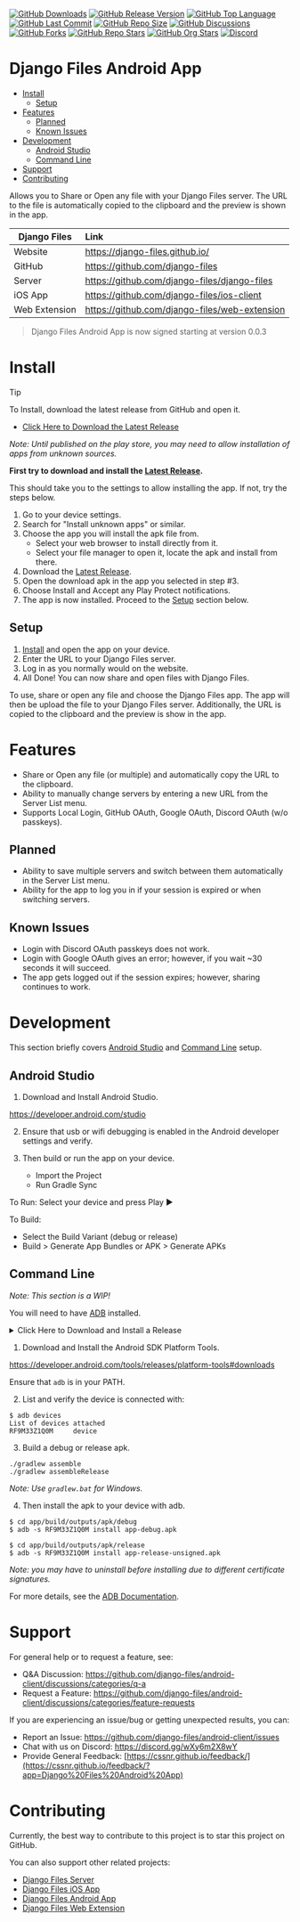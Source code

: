 [![GitHub Downloads](https://img.shields.io/github/downloads/django-files/android-client/total?logo=github)](https://github.com/django-files/android-client/releases/latest/download/django-files.apk)
[![GitHub Release Version](https://img.shields.io/github/v/release/django-files/android-client?logo=github)](https://github.com/django-files/android-client/releases/latest)
[![GitHub Top Language](https://img.shields.io/github/languages/top/django-files/android-client?logo=htmx)](https://github.com/django-files/android-client)
[![GitHub Last Commit](https://img.shields.io/github/last-commit/django-files/android-client?logo=github&label=updated)](https://github.com/django-files/android-client/graphs/commit-activity)
[![GitHub Repo Size](https://img.shields.io/github/repo-size/django-files/android-client?logo=bookstack&logoColor=white&label=repo%20size)](https://github.com/django-files/android-client)
[![GitHub Discussions](https://img.shields.io/github/discussions/django-files/android-client)](https://github.com/django-files/android-client/discussions)
[![GitHub Forks](https://img.shields.io/github/forks/django-files/android-client?style=flat&logo=github)](https://github.com/django-files/android-client/forks)
[![GitHub Repo Stars](https://img.shields.io/github/stars/django-files/android-client?style=flat&logo=github)](https://github.com/django-files/android-client/stargazers)
[![GitHub Org Stars](https://img.shields.io/github/stars/django-files?style=flat&logo=github&label=org%20stars)](https://django-files.github.io/)
[![Discord](https://img.shields.io/discord/899171661457293343?logo=discord&logoColor=white&label=discord&color=7289da)](https://discord.gg/wXy6m2X8wY)

# Django Files Android App

- [Install](#Install)
  - [Setup](#Setup)
- [Features](#Features)
  - [Planned](#Planned)
  - [Known Issues](#Known-Issues)
- [Development](#Development)
  - [Android Studio](#Android-Studio)
  - [Command Line](#Command-Line)
- [Support](#Support)
- [Contributing](#Contributing)

Allows you to Share or Open any file with your Django Files server.
The URL to the file is automatically copied to the clipboard and the preview is shown in the app.

| Django&nbsp;Files | Link                                          |
| ----------------- | :-------------------------------------------- |
| Website           | https://django-files.github.io/               |
| GitHub            | https://github.com/django-files               |
| Server            | https://github.com/django-files/django-files  |
| iOS App           | https://github.com/django-files/ios-client    |
| Web Extension     | https://github.com/django-files/web-extension |

> Django Files Android App is now signed starting at version 0.0.3

# Install

> [!TIP]  
> To Install, download the latest release from GitHub and open it.
>
> - [Click Here to Download the Latest Release](https://github.com/django-files/android-client/releases/latest/download/django-files.apk)

_Note: Until published on the play store, you may need to allow installation of apps from unknown sources._

**First try to download and install the [Latest Release](https://github.com/django-files/android-client/releases/latest/download/django-files.apk).**

This should take you to the settings to allow installing the app. If not, try the steps below.

1. Go to your device settings.
2. Search for "Install unknown apps" or similar.
3. Choose the app you will install the apk file from.
   - Select your web browser to install directly from it.
   - Select your file manager to open it, locate the apk and install from there.
4. Download the [Latest Release](https://github.com/django-files/android-client/releases/latest/download/django-files.apk).
5. Open the download apk in the app you selected in step #3.
6. Choose Install and Accept any Play Protect notifications.
7. The app is now installed. Proceed to the [Setup](#Setup) section below.

## Setup

1. [Install](#Install) and open the app on your device.
2. Enter the URL to your Django Files server.
3. Log in as you normally would on the website.
4. All Done! You can now share and open files with Django Files.

To use, share or open any file and choose the Django Files app.
The app will then be upload the file to your Django Files server.
Additionally, the URL is copied to the clipboard and the preview is show in the app.

# Features

- Share or Open any file (or multiple) and automatically copy the URL to the clipboard.
- Ability to manually change servers by entering a new URL from the Server List menu.
- Supports Local Login, GitHub OAuth, Google OAuth, Discord OAuth (w/o passkeys).

## Planned

- Ability to save multiple servers and switch between them automatically in the Server List menu.
- Ability for the app to log you in if your session is expired or when switching servers.

## Known Issues

- Login with Discord OAuth passkeys does not work.
- Login with Google OAuth gives an error; however, if you wait ~30 seconds it will succeed.
- The app gets logged out if the session expires; however, sharing continues to work.

# Development

This section briefly covers [Android Studio](#Android-Studio) and [Command Line](#Command-Line) setup.

## Android Studio

1. Download and Install Android Studio.

https://developer.android.com/studio

2. Ensure that usb or wifi debugging is enabled in the Android developer settings and verify.

3. Then build or run the app on your device.
   - Import the Project
   - Run Gradle Sync

To Run: Select your device and press Play ▶️

To Build:

- Select the Build Variant (debug or release)
- Build > Generate App Bundles or APK > Generate APKs

## Command Line

_Note: This section is a WIP!_

You will need to have [ADB](https://developer.android.com/tools/adb) installed.

<details><summary>Click Here to Download and Install a Release</summary>

```shell
$ wget https://github.com/django-files/android-client/releases/latest/download/django-files.apk
$ ls
django-files.apk

$ which adb
C:\Users\Shane\Android\sdk\platform-tools\adb.EXE

$ adb devices
List of devices attached
RF9M33Z1Q0M     device

$ adb -s RF9M33Z1Q0M install django-files.apk
Performing Incremental Install
Serving...
All files should be loaded. Notifying the device.
Success
Install command complete in 917 ms
```

See below for more details...

</details>

1. Download and Install the Android SDK Platform Tools.

https://developer.android.com/tools/releases/platform-tools#downloads

Ensure that `adb` is in your PATH.

2. List and verify the device is connected with:

```shell
$ adb devices
List of devices attached
RF9M33Z1Q0M     device
```

3. Build a debug or release apk.

```shell
./gradlew assemble
./gradlew assembleRelease
```

_Note: Use `gradlew.bat` for Windows._

4. Then install the apk to your device with adb.

```shell
$ cd app/build/outputs/apk/debug
$ adb -s RF9M33Z1Q0M install app-debug.apk
```

```shell
$ cd app/build/outputs/apk/release
$ adb -s RF9M33Z1Q0M install app-release-unsigned.apk
```

_Note: you may have to uninstall before installing due to different certificate signatures._

For more details, see the [ADB Documentation](https://developer.android.com/tools/adb#move).

# Support

For general help or to request a feature, see:

- Q&A Discussion: https://github.com/django-files/android-client/discussions/categories/q-a
- Request a Feature: https://github.com/django-files/android-client/discussions/categories/feature-requests

If you are experiencing an issue/bug or getting unexpected results, you can:

- Report an Issue: https://github.com/django-files/android-client/issues
- Chat with us on Discord: https://discord.gg/wXy6m2X8wY
- Provide General Feedback: [https://cssnr.github.io/feedback/](https://cssnr.github.io/feedback/?app=Django%20Files%20Android%20App)

# Contributing

Currently, the best way to contribute to this project is to star this project on GitHub.

You can also support other related projects:

- [Django Files Server](https://github.com/django-files/django-files)
- [Django Files iOS App](https://github.com/django-files/ios-client)
- [Django Files Android App](https://github.com/django-files/android-client)
- [Django Files Web Extension](https://github.com/django-files/web-extension)
